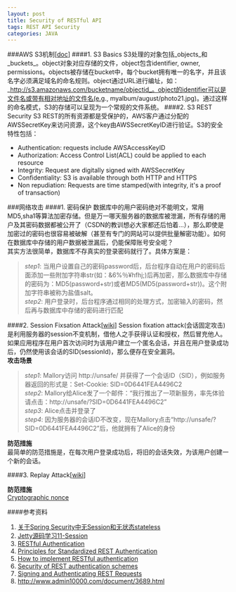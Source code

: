 ```yaml
---
layout: post
title: Security of RESTful API
tags: REST API Security
categories: JAVA
---
```

###AWS S3机制[[doc](http://docs.aws.amazon.com/AmazonS3/latest/dev/RESTAuthentication.html)]
####1. S3 Basics
S3处理的对象包括_objects_和_buckets_。object对象对应存储的文件，object包含identifier, owner, permissions。objects被存储在bucket中，每个bucket拥有唯一的名字，并且该名字必须满足域名的命名规则。object通过URL进行编址，如：_http://s3.amazonaws.com/bucketname/objectid_。object的identifier可以是文件名或带有相对地址的文件名(e.g., myalbum/august/photo21.jpg)。通过这样的命名模式，S3的存储可以呈现为一个常规的文件系统。
####2. S3 REST Security
S3 REST的所有资源都是受保护的，AWS客户通过分配的AWSSecretKey来访问资源，这个key由AWSSecretKeyID进行验证。S3的安全特性包括：

- Authentication: requests include AWSAccessKeyID
- Authorization: Access Control List(ACL) could be applied to each resource
- Integrity: Request are digitally signed with AWSSecretKey
- Confidentiality: S3 is available through both HTTP and HTTPS
- Non repudiation: Requests are time stamped(with integrity, it's a proof of transaction)

###网络攻击
####1. 密码保护
数据库中的用户密码绝对不能明文，常用MD5,sha1等算法加密存储。但是万一哪天服务器的数据库被泄漏，所有存储的用户及其密码数据都被公开了（CSDN的教训想必大家都还后怕着...），那么即使是加密过的密码也很容易被破解（甚至有专门的网站可以提供批量解密功能）。如何在数据库中存储的用户数据被泄漏后，仍能保障账号安全呢？  
其实方法很简单，数据库不存真实的登录密码就行了。具体方案是：  
>_step1_: 当用户设置自己的密码password后，后台程序自动在用户的密码后面添加一些附加字符串str(如：&6%％¥hfhj;)后再加密，那么数据库中存储的密码为：MD5(password+str)或者MD5(MD5(password+str))。这个附加字符串被称为盐值salt。  
>_step2_: 用户登录时，后台程序通过相同的处理方式，加密输入的密码，然后再与数据库中存储的密码进行匹配  

####2. Session Fixsation Attack[[wiki](http://en.wikipedia.org/wiki/Session_fixation)] 
Session fixation attack(会话固定攻击)是利用服务器的session不变机制，借他人之手获得认证和授权，然后冒充他人。如果应用程序在用户首次访问时为该用户建立一个匿名会话，并且在用户登录成功后，仍然使用该会话的SID(sessionId)，那么便存在安全漏洞。  
**攻击场景**   
>_step1_: Mallory访问 http://unsafe/ 并获得了一个会话ID（SID），例如服务器返回的形式是：Set-Cookie: SID=0D6441FEA4496C2  
_step2_: Mallory给Alice发了一个邮件：“我行推出了一项新服务，率先体验请点击：http://unsafe/?SID=0D6441FEA4496C2”  
_step3_: Alice点击并登录了  
_step4_: 因为服务器的会话ID不改变，现在Mallory点击“http://unsafe/?SID=0D6441FEA4496C2”后，他就拥有了Alice的身份  

**防范措施**  
最简单的防范措施是，在每次用户登录成功后，将旧的会话失效，为该用户创建一个新的会话。

####3. Replay Attack[[wiki](http://en.wikipedia.org/wiki/Replay_attack)]

**防范措施**  
[Cryptographic nonce](http://en.wikipedia.org/wiki/Cryptographic_nonce)

####参考资料  
1. [关于Spring Security中无Session和无状态stateless](http://www.cnblogs.com/Mainz/p/3230077.html)
2. [Jetty源码学习11-Session](http://my.oschina.net/tryUcatchUfinallyU/blog/113350)
3. [RESTful Authentication](http://stackoverflow.com/questions/319530/restful-authentication)
4. [Principles for Standardized REST Authentication](http://broadcast.oreilly.com/2009/12/principles-for-standardized-rest-authentication.html)
5. [How to implement RESTful authentication](http://blog.synopse.info/post/2011/05/24/How-to-implement-RESTful-authentication)
6. [Security of REST authentication schemes](http://stackoverflow.com/questions/454355/security-of-rest-authentication-schemes)
7. [Signing and Authenticating REST Requests](http://docs.aws.amazon.com/AmazonS3/latest/dev/RESTAuthentication.html)
8. <http://www.admin10000.com/document/3689.html>